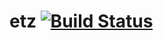 etz  [![Build Status](https://travis-ci.org/flitbit/etz.png)](http://travis-ci.org/flitbit/etz)
======